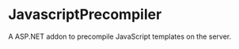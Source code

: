 JavascriptPrecompiler
=====================

A ASP.NET addon to precompile JavaScript templates on the server.
